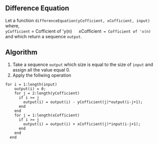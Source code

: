 ## Difference Equation
Let a function `differenceEquation(yCofficient, xCofficient, input)` where,  
`yCofficient` = Cofficient of 'y(n)`  
`xCofficient` = Cofficient of 'x(n)`  
and which return a sequence `output`.

## Algorithm
1. Take a sequence `output` which size is equal to the size of `input` and assign all the value equal 0.
2. Apply the follwing operation
```
for i = 1:length(input)
    output(i) = 0;
    for j = 2:length(yCofficient)
      if i >= j
        output(i) = output(i) - yCofficient(j)*output(i-j+1);
      end
    end
    for j = 1:length(xCofficient)
      if i >= j
        output(i) = output(i) + xCofficient(j)*input(i-j+1);
      end
    end
  end
```
